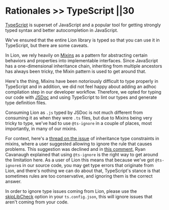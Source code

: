 # Rationales >> TypeScript ||30

[TypeScript](https://www.typescriptlang.org) is superset of JavaScript and a popular tool for getting strongly typed syntax and better autocompletion in JavaScript.

We've ensured that the entire Lion library is typed so that you can use it in TypeScript, but there are some caveats.

In Lion, we rely heavily on [Mixins](https://lit.dev/docs/composition/mixins/#mixin-basics) as a pattern for abstracting certain behaviors and properties into implementable interfaces.
Since JavaScript has a one-dimensional inheritance chain, inheriting from multiple ancestors has always been tricky, the Mixin pattern is used to get around that.

Here's the thing, Mixins have been notoriously difficult to type properly in TypeScript and in addition, we did not feel happy about adding an adhoc compilation step in our developer workflow. Therefore, we opted for typing our code with [JSDoc](https://jsdoc.app/) and using TypeScript to lint our types and generate type definition files.

Consuming Lion as `.js` typed by JSDoc is not much different from consuming it as when they were `.ts` files, but due to Mixins being very tricky to type, we've had to use `@ts-ignore` in a couple of places, most importantly, in many of our mixins.

For context, here's a [thread on the issue](https://github.com/microsoft/TypeScript/issues/36821) of inheritance type constraints in mixins, where a user suggested allowing to ignore the rule that causes problems.
This suggestion was declined and in [this comment](https://github.com/microsoft/TypeScript/issues/36821#issuecomment-588375051), Ryan Cavanaugh explained that using `@ts-ignore` is the right way to get around the limitation here.
As a user of Lion this means that because we've got `@ts-ignore`s in our source code, you may get type errors that originate from Lion, and there's nothing we can do about that, TypeScript's stance is that sometimes rules are too conservative, and ignoring them is the correct answer.

In order to ignore type issues coming from Lion, please use the [skipLibCheck](https://www.typescriptlang.org/tsconfig#skipLibCheck) option in your `ts.config.json`, this will ignore issues that aren't coming from your code.
